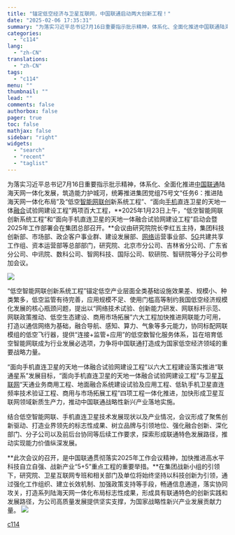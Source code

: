 ```yaml
---
title: "锚定低空经济与卫星互联网，中国联通启动两大创新工程！"
date: "2025-02-06 17:35:31"
summary: "为落实习近平总书记7月16日重要指示批示精神，体系化、全面化推进中国联通陆海天网一体化发展，筑造..."
categories:
  - "c114"
lang:
  - "zh-CN"
translations:
  - "zh-CN"
tags:
  - "c114"
menu: ""
thumbnail: ""
lead: ""
comments: false
authorbox: false
pager: true
toc: false
mathjax: false
sidebar: "right"
widgets:
  - "search"
  - "recent"
  - "taglist"
---
```


为落实习近平总书记7月16日重要指示批示精神，体系化、全面化推进[中国联通](https://www.c114.com.cn/keyword/default.asp?key=%D6%D0%B9%FA%C1%AA%CD%A8)陆海天网一体化发展，筑造能力护城河，统筹推进集团党组75号文“任务6：推进陆海天网一体化布局”及“低空[智能网](https://www.c114.com.cn/keyword/default.asp?key=%D6%C7%C4%DC%CD%F8)[联创](https://www.c114.com.cn/keyword/default.asp?key=%C1%AA%B4%B4)新系统工程”、“面向[手机](https://www.c114.com.cn/keyword/default.asp?key=%CA%D6%BB%FA)直连卫星的天地一体[融合](https://www.c114.com.cn/keyword/default.asp?key=%C8%DA%BA%CF)试验网建设工程”两项百大工程，**2025年1月23日上午，“低空智能网联创新系统工程”和“面向手机直连卫星的天地一体融合试验网建设工程”启动会暨2025年工作部署会在集团总部召开。**会议由研究院院长李红五主持，集团科技创新部、市场部、政企客户事业群、建设发展部、[网络](https://www.c114.com.cn/keyword/default.asp?key=%CD%F8%C2%E7)运营事业部、[5G](https://www.c114.com.cn/keyword/default.asp?key=5G)共建共享工作组、资本运营部等总部部门，研究院、北京市分公司、吉林省分公司、广东省分公司、中讯院、数科公司、智网科技、国际公司、软研院、智研院等分子公司参加会议。

![](https://image.c114.com.cn/20250206/88/14122191224746284100.png)

“低空智能网联创新系统工程”锚定低空产业层面全类基础设施效果差、规模小、种类繁多，低空监管有待完善，应用规模不足、使用门槛高等制约我国低空经济规模化发展的核心瓶颈问题，提出以“网络技术试验、创新能力研发、网联标杆示范、网联政策推动、低空生态建设、商用市场拓展”六大工程加快推进网联能力可用，打造以通信网络为基础，融合导航、感知、算力、气象等多元能力，协同标配网联模组的低空飞行器，提供“连接+监管+应用”的低空数智化服务体系，旨在培育低空智能网联成为行业发展必选项，力争将中国联通打造成为国家低空经济领域的重要战略力量。

“面向手机直连卫星的天地一体融合试验网建设工程”以六大工程建设落实推进“联通星系”发展目标，“面向手机直连卫星的天地一体融合试验网建设工程”与卫星[互联网](https://www.c114.com.cn/keyword/default.asp?key=%BB%A5%C1%AA%CD%F8)“天通业务商用工程、地面融合系统建设试验及应用工程、低轨手机卫星直连频率技术验证工程、商用与市场拓展工程”四项工程一体化推进，加快形成卫星互联网领域新质生产力，推动中国联通战略性新兴产业落地实施。

结合低空智能网联、手机直连卫星技术发展现状以及产业情况，会议形成了聚焦创新驱动、打造业界领先的标志性成果、树立品牌与引领地位、强化融合创新、深化部门、分子公司以及前后台协同等后续工作要求，探索形成联通特色发展路径，推动实现能力价值纵深发展。

**此次会议的召开，是中国联通贯彻落实2025年工作会议精神，加快推进高水平科技自立自强、战新产业“5+5”重点工程的重要举措。**在集团战新小组的引领下，研究院、卫星互联网专班和相关部门及单位将始终坚持以科技创新为引领，通过强化工作组织、建立长效机制、加强政策支持等手段，畅通信息通道，落实协同攻关，打造系列陆海天网一体化布局标志性成果，形成具有联通特色的创新实践和发展路径，为公司高质量发展提供坚实支撑，为国家战略性新兴产业发展贡献力量。 [![](http://www.c114.com.cn/news/images/t21.gif)](http://www.c114.com.cn)

[c114](https://www.c114.com.cn/4app/3542/a1282780.html)
